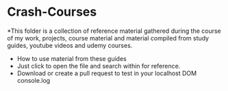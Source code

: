 # Crash-Courses
*This folder is a collection of reference material gathered during the course of my work, projects, course material and material compiled from study guides, youtube videos and udemy courses.

- How to use material from these guides
- Just click to open the file and search within for reference.
- Download or create a pull request to test in your localhost DOM console.log
